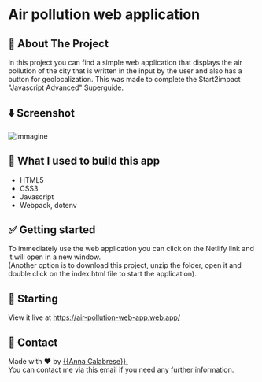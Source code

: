 
# Air pollution web application

## :dart: About The Project ##
In this project you can find a simple web application that displays the air pollution of the city that is written in the input by the user and also has a button for geolocalization.
This was made to complete the Start2impact "Javascript Advanced" Superguide.

## ⬇️ Screenshot
![immagine](https://user-images.githubusercontent.com/81150424/134058165-f95e1720-ffc7-4f58-a584-bb97720679c3.png)


## :rocket: What I used to build this app ##
- HTML5
- CSS3
- Javascript
- Webpack, dotenv

## :white_check_mark: Getting started ##
To immediately use the web application you can click on the Netlify link and it will open in a new window. <br>
(Another option is to download this project, unzip the folder, open it and double click on the index.html file to start the application).


## :checkered_flag: Starting ##
View it live at <a href src="https://air-pollution-web-app.web.app/">https://air-pollution-web-app.web.app/</a>


## :memo: Contact ##

Made with :heart: by <a href="mailto:annacalabrese98@gmail.com" target="_blank">{{Anna Calabrese}}.</a> <br>
You can contact me via this email if you need any further information.

